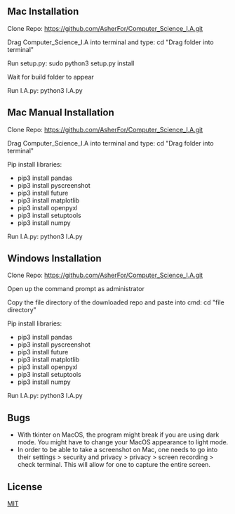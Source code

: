 ## Mac Installation

Clone Repo: https://github.com/AsherFor/Computer_Science_I.A.git

Drag Computer_Science_I.A into terminal and type: cd "Drag folder into terminal"

Run setup.py: sudo python3 setup.py install

Wait for build folder to appear

Run I.A.py: python3 I.A.py

## Mac Manual Installation

Clone Repo: https://github.com/AsherFor/Computer_Science_I.A.git

Drag Computer_Science_I.A into terminal and type: cd "Drag folder into terminal"

Pip install libraries:  

* pip3 install pandas
* pip3 install pyscreenshot
* pip3 install future
* pip3 install matplotlib
* pip3 install openpyxl
* pip3 install setuptools
* pip3 install numpy

Run I.A.py: python3 I.A.py

## Windows Installation

Clone Repo: https://github.com/AsherFor/Computer_Science_I.A.git

Open up the command prompt as administrator

Copy the file directory of the downloaded repo and paste into cmd: cd "file directory"

Pip install libraries:  

* pip3 install pandas
* pip3 install pyscreenshot
* pip3 install future
* pip3 install matplotlib
* pip3 install openpyxl
* pip3 install setuptools
* pip3 install numpy

Run I.A.py: python3 I.A.py

## Bugs

* With tkinter on MacOS, the program might break if you are using dark mode. You might have to change your MacOS appearance to light mode.
* In order to be able to take a screenshot on Mac, one needs to go into their settings > security and privacy > privacy > screen recording > check terminal. This will allow for one to capture the entire screen.

## License
[MIT](https://choosealicense.com/licenses/mit/)

